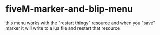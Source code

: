 # fiveM-marker-and-blip-menu

this menu works with the "restart thingy" resource
and when you "save" marker it will write to a lua file and restart that resource
